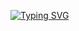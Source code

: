 [![Typing SVG](https://readme-typing-svg.herokuapp.com?font=Fira+Code&duration=2000&pause=2000&color=00FF17&background=000000&center=true&vCenter=true&multiline=true&width=435&height=100&lines=Hi!+I'm+Eldos;I'm+python+developer;Click+to+contact+with+me)](https://t.me/usbtypec)
